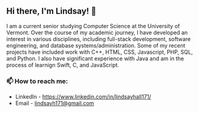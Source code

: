 ## Hi there, I'm Lindsay! 👋

I am a current senior studying Computer Science at the University of Vermont. Over the course of my academic journey, I have developed an interest in various disciplines, including full-stack development, software engineering, and database systems/administration. Some of my recent projects have included work with C++, HTML, CSS, Javascript, PHP, SQL, and Python. I also have significant experience with Java and am in the process of learnign Swift, C, and JavaScript. 

### 📫 How to reach me:
* LinkedIn - https://www.linkedin.com/in/lindsayhall171/
* Email - lindsayh171@gmail.com
<!--
**lindsayh171/lindsayh171** is a ✨ _special_ ✨ repository because its `README.md` (this file) appears on your GitHub profile.

Here are some ideas to get you started:

- 🔭 I’m currently working on ...
- 🌱 I’m currently learning ...
- 👯 I’m looking to collaborate on ...
- 🤔 I’m looking for help with ...
- 💬 Ask me about ...
- 📫 How to reach me: ...
- 😄 Pronouns: ...
- ⚡ Fun fact: ...
-->
